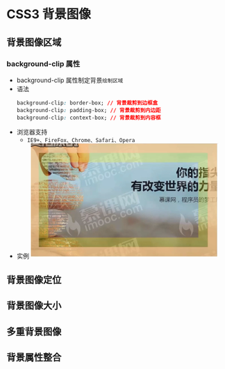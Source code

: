 # CSS3 背景图像

## 背景图像区域

### background-clip 属性

- background-clip 属性制定背景`绘制区域`
- 语法
  ```css
  background-clip: border-box; // 背景裁剪到边框盒
  background-clip: padding-box; // 背景裁剪到内边距
  background-clip: context-box; // 背景裁剪到内容框
  ```
- 浏览器支持
  - `IE9+、FireFox、Chrome、Safari、Opera`
- 实例
  ![Image text](https://github.com/michaelchou/front-end-technology-stack/blob/master/2-basics-of-css/assets/background-clip.png)

## 背景图像定位

## 背景图像大小

## 多重背景图像

## 背景属性整合
